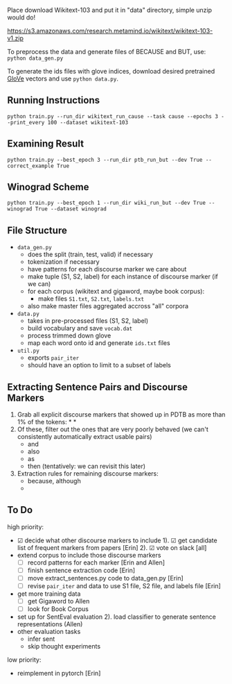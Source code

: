 Place download Wikitext-103 and put it in "data" directory,
simple unzip would do!

https://s3.amazonaws.com/research.metamind.io/wikitext/wikitext-103-v1.zip

To preprocess the data and generate files of BECAUSE and BUT, use:
`python data_gen.py `

To generate the ids files with glove indices, download desired pretrained [GloVe](https://nlp.stanford.edu/projects/glove/) vectors and use `python data.py`.

## Running Instructions

```
python train.py --run_dir wikitext_run_cause --task cause --epochs 3 --print_every 100 --dataset wikitext-103
```

## Examining Result

```
python train.py --best_epoch 3 --run_dir ptb_run_but --dev True --correct_example True
```

## Winograd Scheme

```
python train.py --best_epoch 1 --run_dir wiki_run_but --dev True --winograd True --dataset winograd
```

## File Structure

* `data_gen.py`
	- does the split (train, test, valid) if necessary
	- tokenization if necessary
	- have patterns for each discourse marker we care about
	- make tuple (S1, S2, label) for each instance of discourse marker (if we can)
	- for each corpus (wikitext and gigaword, maybe book corpus):
		- make files `S1.txt`, `S2.txt`, `labels.txt`
	- also make master files aggregated accross "all" corpora
* `data.py`
	- takes in pre-processed files (S1, S2, label)
	- build vocabulary and save `vocab.dat`
	- process trimmed down glove
	- map each word onto id and generate `ids.txt` files
* `util.py`
	- exports `pair_iter`
	- should have an option to limit to a subset of labels

## Extracting Sentence Pairs and Discourse Markers

1. Grab all explicit discourse markers that showed up in PDTB as more than 1% of the tokens:
	* 
	*
2. Of these, filter out the ones that are very poorly behaved (we can't consistently automatically extract usable pairs)
	* and
	* also
	* as
	* then (tentatively: we can revisit this later)
3. Extraction rules for remaining discourse markers:
	* because, although
	* 

## To Do

high priority:

* ☑ decide what other discourse markers to include
   1). ☑ get candidate list of frequent markers from papers [Erin]
   2). ☑ vote on slack [all]
* extend corpus to include those discourse markers
   - ☐ record patterns for each marker [Erin and Allen]
   - ☐ finish sentence extraction code [Erin]
   - ☐ move extract_sentences.py code to data_gen.py [Erin]
   - ☐ revise `pair_iter` and data to use S1 file, S2 file, and labels file [Erin]
* get more training data
	- ☐ get Gigaword to Allen
	- ☐ look for Book Corpus
* set up for SentEval evaluation 
    2). load classifier to generate sentence representations (Allen)
* other evaluation tasks
    - infer sent
    - skip thought experiments

low priority:

* reimplement in pytorch [Erin]




